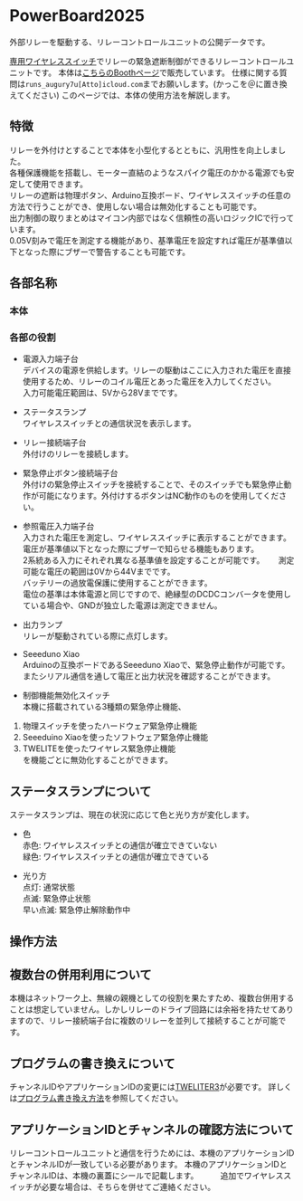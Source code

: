 # PowerBoard2025
外部リレーを駆動する、リレーコントロールユニットの公開データです。

[専用ワイヤレススイッチ](https://github.com/KimuraTomohiro/PowerBoard2025)でリレーの緊急遮断制御ができるリレーコントロールユニットです。
本体は[こちらのBoothページ](https://kimuratomohiro.booth.pm/items/6996725)で販売しています。
仕様に関する質問は`runs_augury7u[Atto]icloud.com`までお願いします。(かっこを＠に置き換えてください)
このページでは、本体の使用方法を解説します。

## 特徴
リレーを外付けとすることで本体を小型化するとともに、汎用性を向上しました。  
各種保護機能を搭載し、モーター直結のようなスパイク電圧のかかる電源でも安定して使用できます。  
リレーの遮断は物理ボタン、Arduino互換ボード、ワイヤレススイッチの任意の方法で行うことができ、使用しない場合は無効化することも可能です。  
出力制御の取りまとめはマイコン内部ではなく信頼性の高いロジックICで行っています。  
0.05V刻みで電圧を測定する機能があり、基準電圧を設定すれば電圧が基準値以下となった際にブザーで警告することも可能です。



## 各部名称

### 本体




### 各部の役割
* 電源入力端子台  
デバイスの電源を供給します。リレーの駆動はここに入力された電圧を直接使用するため、リレーのコイル電圧とあった電圧を入力してください。  
入力可能電圧範囲は、5Vから28Vまでです。

* ステータスランプ  
ワイヤレススイッチとの通信状況を表示します。

* リレー接続端子台  
外付けのリレーを接続します。

* 緊急停止ボタン接続端子台  
外付けの緊急停止スイッチを接続することで、そのスイッチでも緊急停止動作が可能になります。外付けするボタンはNC動作のものを使用してください。

* 参照電圧入力端子台  
入力された電圧を測定し、ワイヤレススイッチに表示することができます。  
電圧が基準値以下となった際にブザーで知らせる機能もあります。  
2系統ある入力にそれぞれ異なる基準値を設定することが可能です。　　
測定可能な電圧の範囲は0Vから44Vまでです。  
バッテリーの過放電保護に使用することができます。  
電位の基準は本体電源と同じですので、絶縁型のDCDCコンバータを使用している場合や、GNDが独立した電源は測定できません。

* 出力ランプ  
リレーが駆動されている際に点灯します。

* Seeeduno Xiao  
Arduinoの互換ボードであるSeeeduno Xiaoで、緊急停止動作が可能です。またシリアル通信を通して電圧と出力状況を確認することができます。

* 制御機能無効化スイッチ   
本機に搭載されている3種類の緊急停止機能、
1. 物理スイッチを使ったハードウェア緊急停止機能
2. Seeeduino Xiaoを使ったソフトウェア緊急停止機能
3. TWELITEを使ったワイヤレス緊急停止機能  
を機能ごとに無効化することができます。


## ステータスランプについて
ステータスランプは、現在の状況に応じて色と光り方が変化します。
* 色  
赤色: ワイヤレススイッチとの通信が確立できていない  
緑色: ワイヤレススイッチとの通信が確立できている  

* 光り方  
点灯: 通常状態  
点滅: 緊急停止状態  
早い点滅: 緊急停止解除動作中

## 操作方法


## 複数台の併用利用について
本機はネットワーク上、無線の親機としての役割を果たすため、複数台併用することは想定していません。しかしリレーのドライブ回路には余裕を持たせてありますので、リレー接続端子台に複数のリレーを並列して接続することが可能です。

## プログラムの書き換えについて
チャンネルIDやアプリケーションIDの変更には[TWELITER3](https://mono-wireless.com/jp/products/twelite-r/index.html)が必要です。
詳しくは[プログラム書き換え方法](プログラムの書き換えについて.md)を参照してください。

## アプリケーションIDとチャンネルの確認方法について
リレーコントロールユニットと通信を行うためには、本機のアプリケーションIDとチャンネルIDが一致している必要があります。
本機のアプリケーションIDとチャンネルIDは、本機の裏蓋にシールで記載します。　　　
追加でワイヤレススイッチが必要な場合は、そちらを併せてご連絡ください。
